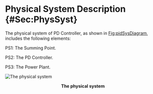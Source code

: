 # Physical System Description {#Sec:PhysSyst}

The physical system of PD Controller, as shown in [Fig:pidSysDiagram](./SecPhysSyst.md#Figure:pidSysDiagram), includes the following elements:

PS1: The Summing Point.

PS2: The PD Controller.

PS3: The Power Plant.

<div id="Figure:pidSysDiagram"></div>

![The physical system](./assets/Fig_PDController.png)

**<p align="center">The physical system</p>**
